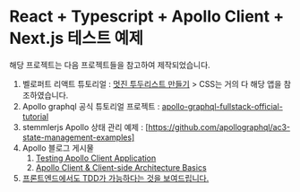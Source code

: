 # React + Typescript + Apollo Client + Next.js 테스트 예제

해당 프로젝트는 다음 프로젝트들을 참고하여 제작되었습니다.

1. 벨로퍼트 리액트 튜토리얼 : [멋진 투두리스트 만들기](https://react.vlpt.us/mashup-todolist/01-create-components.html) > CSS는 거의 다 해당 앱을 참조하였습니다.
2. Apollo graphql 공식 튜토리얼 프로젝트 : [apollo-graphql-fullstack-official-tutorial](https://github.com/stemmlerjs/fullstack-tutorial)
3. stemmlerjs Apollo 상태 관리 예제 : [https://github.com/apollographql/ac3-state-management-examples]
4. Apollo 블로그 게시물
   1. [Testing Apollo Client Application](https://www.apollographql.com/blog/frontend/introduction-to-testing/)
   2. [Apollo Client & Client-side Architecture Basics](https://www.apollographql.com/blog/apollo-client/architecture/client-side-architecture-basics/)
5. [프론트엔드에서도 TDD가 가능하다는 것을 보여드립니다.](https://github.com/CodeSoom/frontend-tdd-feconf2020/blob/todo-app/src/Item.test.jsx)
